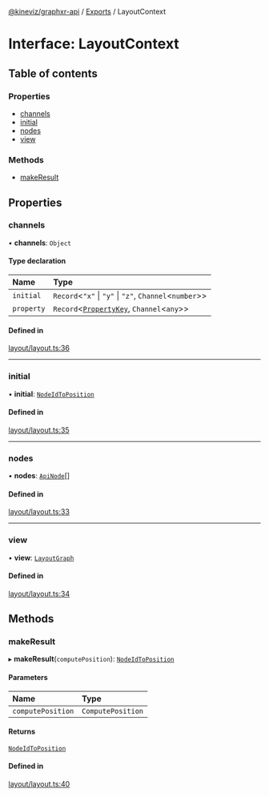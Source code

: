 [@kineviz/graphxr-api](../README.md) / [Exports](../modules.md) / LayoutContext

# Interface: LayoutContext

## Table of contents

### Properties

- [channels](LayoutContext.md#channels)
- [initial](LayoutContext.md#initial)
- [nodes](LayoutContext.md#nodes)
- [view](LayoutContext.md#view)

### Methods

- [makeResult](LayoutContext.md#makeresult)

## Properties

### channels

• **channels**: `Object`

#### Type declaration

| Name | Type |
| :------ | :------ |
| `initial` | `Record`<``"x"`` \| ``"y"`` \| ``"z"``, `Channel`<`number`\>\> |
| `property` | `Record`<[`PropertyKey`](../modules.md#propertykey), `Channel`<`any`\>\> |

#### Defined in

[layout/layout.ts:36](https://bitbucket.org/kineviz/graphxr-api/src/019f384/src/layout/layout.ts#lines-36)

___

### initial

• **initial**: [`NodeIdToPosition`](../modules.md#nodeidtoposition)

#### Defined in

[layout/layout.ts:35](https://bitbucket.org/kineviz/graphxr-api/src/019f384/src/layout/layout.ts#lines-35)

___

### nodes

• **nodes**: [`ApiNode`](../classes/ApiNode.md)[]

#### Defined in

[layout/layout.ts:33](https://bitbucket.org/kineviz/graphxr-api/src/019f384/src/layout/layout.ts#lines-33)

___

### view

• **view**: [`LayoutGraph`](LayoutGraph.md)

#### Defined in

[layout/layout.ts:34](https://bitbucket.org/kineviz/graphxr-api/src/019f384/src/layout/layout.ts#lines-34)

## Methods

### makeResult

▸ **makeResult**(`computePosition`): [`NodeIdToPosition`](../modules.md#nodeidtoposition)

#### Parameters

| Name | Type |
| :------ | :------ |
| `computePosition` | `ComputePosition` |

#### Returns

[`NodeIdToPosition`](../modules.md#nodeidtoposition)

#### Defined in

[layout/layout.ts:40](https://bitbucket.org/kineviz/graphxr-api/src/019f384/src/layout/layout.ts#lines-40)
